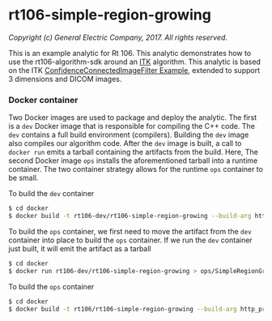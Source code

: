 # rt106-simple-region-growing

_Copyright (c) General Electric Company, 2017.  All rights reserved._

This is an example analytic for Rt 106. This analytic demonstrates how to use the rt106-algorithm-sdk around an [ITK](http://www.itk.org) algorithm. This analytic  is based on the ITK [ConfidenceConnectedImageFilter Example](https://itk.org/Wiki/ITK/Examples/ImageSegmentation/ConfidenceConnectedImageFilter), extended to support 3 dimensions and DICOM images.

### Docker container

Two Docker images are used to package and deploy the analytic.  The first is a ```dev``` Docker image that is responsible for compiling the C++ code.  The ```dev``` contains a full build environment (compilers). Building the ```dev``` image also compiles our algorithm code. After the ```dev``` image is built, a call to ```docker run``` emits a tarball containing the artifacts from the build.  Here, The second Docker image ```ops``` installs the aforementioned tarball into a runtime container.  The two container strategy allows for the runtime ```ops``` container to be small.

To build the ```dev``` container

```sh
$ cd docker
$ docker build -t rt106-dev/rt106-simple-region-growing --build-arg http_proxy=$http_proxy --build-arg https_proxy=$https_proxy --build-arg no_proxy=$no_proxy dev
```

To build the ```ops``` container, we first need to move the artifact from the ```dev``` container
into place to build the ```ops``` container. If we run the ```dev``` container just built, it will
emit the artifact as a tarball

```sh
$ cd docker
$ docker run rt106-dev/rt106-simple-region-growing > ops/SimpleRegionGrowing.tar.gz
```

To build the ```ops``` container
```sh
$ cd docker
$ docker build -t rt106/rt106-simple-region-growing --build-arg http_proxy=$http_proxy --build-arg https_proxy=$https_proxy --build-arg no_proxy=$no_proxy ops
```

